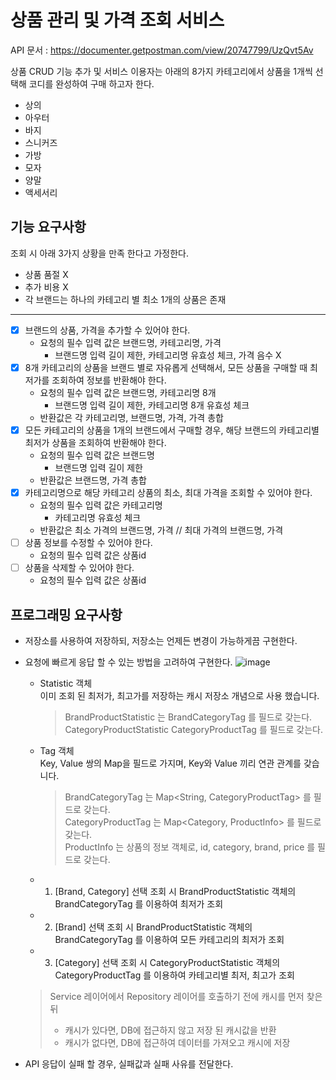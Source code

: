 # 상품 관리 및 가격 조회 서비스

API 문서 : https://documenter.getpostman.com/view/20747799/UzQvt5Av

상품 CRUD 기능 추가 및 서비스 이용자는 아래의 8가지 카테고리에서 상품을 1개씩 선택해 코디를 완성하여 구매 하고자 한다.

- 상의
- 아우터
- 바지
- 스니커즈
- 가방
- 모자
- 양말
- 액세서리

## 기능 요구사항

조회 시 아래 3가지 상황을 만족 한다고 가정한다.
- 상품 품절 X
- 추가 비용 X
- 각 브랜드는 하나의 카테고리 별 최소 1개의 상품은 존재

---

- [x] 브랜드의 상품, 가격을 추가할 수 있어야 한다.
  - 요청의 필수 입력 값은 브랜드명, 카테고리명, 가격
    - 브랜드명 입력 길이 제한, 카테고리명 유효성 체크, 가격 음수 X
- [x] 8개 카테고리의 상품을 브랜드 별로 자유롭게 선택해서, 모든 상품을 구매할 때 최저가를 조회하여 정보를 반환해야 한다.
  - 요청의 필수 입력 값은 브랜드명, 카테고리명 8개
    - 브랜드명 입력 길이 제한, 카테고리명 8개 유효성 체크
  - 반환값은 각 카테고리명, 브랜드명, 가격, 가격 총합
- [x] 모든 카테고리의 상품을 1개의 브랜드에서 구매할 경우, 해당 브랜드의 카테고리별 최저가 상품을 조회하여 반환해야 한다.
  - 요청의 필수 입력 값은 브랜드명
    - 브랜드명 입력 길이 제한
  - 반환값은 브랜드명, 가격 총합
- [x] 카테고리명으로 해당 카테고리 상품의 최소, 최대 가격을 조회할 수 있어야 한다.
  - 요청의 필수 입력 값은 카테고리명
    - 카테고리명 유효성 체크
  - 반환값은 최소 가격의 브랜드명, 가격 // 최대 가격의 브랜드명, 가격
- [ ] 상품 정보를 수정할 수 있어야 한다.
  - 요청의 필수 입력 값은 상품id
- [ ] 상품을 삭제할 수 있어야 한다.
  - 요청의 필수 입력 값은 상품id

## 프로그래밍 요구사항

- 저장소를 사용하여 저장하되, 저장소는 언제든 변경이 가능하게끔 구현한다.
- 요청에 빠르게 응답 할 수 있는 방법을 고려하여 구현한다.
  ![image](https://user-images.githubusercontent.com/81552729/179390642-21b201f9-e8f9-4833-99b8-37f2fe14a38c.png)
  - Statistic 객체  
    이미 조회 된 최저가, 최고가를 저장하는 캐시 저장소 개념으로 사용 했습니다.
    > BrandProductStatistic 는 BrandCategoryTag 를 필드로 갖는다.
    CategoryProductStatistic CategoryProductTag 를 필드로 갖는다.
  - Tag 객체  
    Key, Value 쌍의 Map을 필드로 가지며, Key와 Value 끼리 연관 관계를 갖습니다.
    > BrandCategoryTag 는 Map<String, CategoryProductTag> 를 필드로 갖는다.  
    CategoryProductTag 는 Map<Category, ProductInfo> 를 필드로 갖는다.  
    ProductInfo 는 상품의 정보 객체로, id, category, brand, price 를 필드로 갖는다.

  - 1. [Brand, Category] 선택 조회 시 BrandProductStatistic 객체의 BrandCategoryTag 를 이용하여 최저가 조회
  - 2. [Brand] 선택 조회 시 BrandProductStatistic 객체의 BrandCategoryTag 를 이용하여 모든 카테고리의 최저가 조회
  - 3. [Category] 선택 조회 시 CategoryProductStatistic 객체의 CategoryProductTag 를 이용하여 카테고리별 최저, 최고가 조회

  > Service 레이어에서 Repository 레이어를 호출하기 전에 캐시를 먼저 찾은 뒤  
  > - 캐시가 있다면, DB에 접근하지 않고 저장 된 캐시값을 반환 
  > - 캐시가 없다면, DB에 접근하여 데이터를 가져오고 캐시에 저장

- API 응답이 실패 할 경우, 실패값과 실패 사유를 전달한다.
